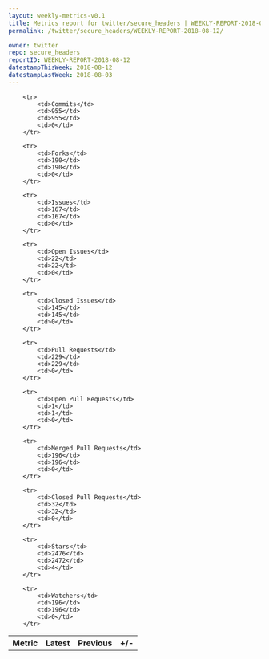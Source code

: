 ```yaml
---
layout: weekly-metrics-v0.1
title: Metrics report for twitter/secure_headers | WEEKLY-REPORT-2018-08-12
permalink: /twitter/secure_headers/WEEKLY-REPORT-2018-08-12/

owner: twitter
repo: secure_headers
reportID: WEEKLY-REPORT-2018-08-12
datestampThisWeek: 2018-08-12
datestampLastWeek: 2018-08-03
---
```




<table style="width: 100%;">
    <tr>
        <th>Metric</th>
        <th>Latest</th>
        <th>Previous</th>
        <th>+/-</th>
    </tr>

        <tr>
            <td>Commits</td>
            <td>955</td>
            <td>955</td>
            <td>0</td>
        </tr>
        
        <tr>
            <td>Forks</td>
            <td>190</td>
            <td>190</td>
            <td>0</td>
        </tr>
        
        <tr>
            <td>Issues</td>
            <td>167</td>
            <td>167</td>
            <td>0</td>
        </tr>
        
        <tr>
            <td>Open Issues</td>
            <td>22</td>
            <td>22</td>
            <td>0</td>
        </tr>
        
        <tr>
            <td>Closed Issues</td>
            <td>145</td>
            <td>145</td>
            <td>0</td>
        </tr>
        
        <tr>
            <td>Pull Requests</td>
            <td>229</td>
            <td>229</td>
            <td>0</td>
        </tr>
        
        <tr>
            <td>Open Pull Requests</td>
            <td>1</td>
            <td>1</td>
            <td>0</td>
        </tr>
        
        <tr>
            <td>Merged Pull Requests</td>
            <td>196</td>
            <td>196</td>
            <td>0</td>
        </tr>
        
        <tr>
            <td>Closed Pull Requests</td>
            <td>32</td>
            <td>32</td>
            <td>0</td>
        </tr>
        
        <tr>
            <td>Stars</td>
            <td>2476</td>
            <td>2472</td>
            <td>4</td>
        </tr>
        
        <tr>
            <td>Watchers</td>
            <td>196</td>
            <td>196</td>
            <td>0</td>
        </tr>
        
</table>
